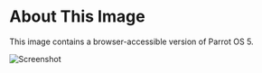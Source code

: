 # About This Image

This image contains a browser-accessible version of Parrot OS 5.

![Screenshot][Image_Screenshot]

[Image_Screenshot]: https://5856039.fs1.hubspotusercontent-na1.net/hubfs/5856039/dockerhub/image-screenshots/core-ubuntu-jammy.png "Image Screenshot"
